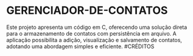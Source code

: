 # GERENCIADOR-DE-CONTATOS
Este projeto apresenta um código em C, oferecendo uma solução direta para o armazenamento de contatos com persistência em arquivo. A aplicação possibilita a adição, visualização e salvamento de contatos, adotando uma abordagem simples e eficiente.
#CRÉDITOS 
